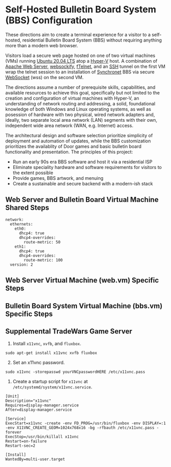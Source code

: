 # Self-Hosted Bulletin Board System (BBS) Configuration

These directions aim to create a terminal experience for a visitor to a self-hosted, residential Bulletin Board System (BBS) without requiring anything more than a modern web browser.

Visitors load a secure web page hosted on one of two virtual machines (VMs) running [Ubuntu 20.04 LTS](https://ubuntu.com) atop a [Hyper-V](https://docs.microsoft.com/en-us/virtualization/hyper-v-on-windows/) host.  A combination of [Apache Web Server](https://httpd.apache.org), [websockify](https://github.com/novnc/websockify), [fTelnet](https://www.ftelnet.ca), and an [SSH](https://www.openssh.com) tunnel on the first VM wrap the telnet session to an installation of [Synchronet](http://www.synchro.net) BBS via secure [WebSocket](https://datatracker.ietf.org/doc/html/rfc6455) (wss) on the second VM.

The directions assume a number of prerequisite skills, capabilities, and available resources to achieve this goal, specifically but not limited to the creation and configuration of virtual machines with Hyper-V, an understanding of network routing and addressing, a solid, foundational knowledge of both Windows and Linux operating systems, as well as posession of hardware with two physical, wired network adapters and, ideally, two separate local area network (LAN) segments with their own, independent wide area network (WAN, e.g. Internet) access.

The architectural design and software selection prioritize simplicity of deployment and automation of updates, while the BBS customization prioritizes the availablity of Door games and basic bulletin board functionality and presentation.  The principles of this project:

* Run an early 90s era BBS software and host it via a residential ISP
* Eliminate speciality hardware and software requirements for visitors to the extent possible
* Provide games, BBS artwork, and menuing
* Create a sustainable and secure backend with a modern-ish stack

## Web Server and Bulletin Board Virtual Machine Shared Steps

```
network:
  ethernets:
    eth0:
      dhcp4: true
      dhcp4-overrides:
        route-metric: 50
    eth1:
      dhcp4: true
      dhcp4-overrides:
        route-metric: 100
  version: 2
  ```

## Web Server Virtual Machine (web.vm) Specific Steps



## Bulletin Board System Virtual Machine (bbs.vm) Specific Steps

## Supplemental TradeWars Game Server

1. Install `x11vnc`, `xvfb`, and `fluxbox`.

```
sudo apt-get install x11vnc xvfb fluxbox
```

2. Set an x11vnc password.

```
sudo x11vnc -storepasswd yourVNCpasswordHERE /etc/x11vnc.pass
```

1. Create a startup script for `x11vnc` at `/etc/systemd/system/x11vnc.service`.

```
[Unit]
Description="x11vnc"
Requires=display-manager.service
After=display-manager.service

[Service]
ExecStart=x11vnc -create -env FD_PROG=/usr/bin/fluxbox -env DISPLAY=:1 -env X11VNC_CREATE_GEOM=1024x768x16 -bg -rfbauth /etc/x11vnc.pass -forever
ExecStop=/usr/bin/killall x11vnc
Restart=on-failure
Restart-sec=2

[Install]
WantedBy=multi-user.target
```

